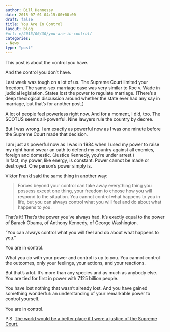 ```yaml
---
author: Bill Hennessy
date: 2015-07-01 04:15:00+00:00
draft: false
title: You Are In Control
layout: blog
#url: e/2015/06/30/you-are-in-control/
categories:
- News
type: "post"
---
```


This post is about the control you have.

And the control you don’t have.

Last week was tough on a lot of us. The Supreme Court limited your freedom. The same-sex marriage case was very similar to Roe v. Wade in judicial legislation. States lost the power to regulate marriage. (There’s a deep theological discussion around whether the state ever had any say in marriage, but that’s for another post.)

A lot of people feel powerless right now. And for a moment, I did, too. The SCOTUS seems all-powerful. Nine lawyers rule the country by decree.

But I was wrong. I am exactly as powerful now as I was one minute before the Supreme Court made that decision.

I am just as powerful now as I was in 1984 when I used my power to raise my right hand swear an oath to defend my country against all enemies, foreign and domestic. (Justice Kennedy, you’re under arrest.)  
In fact, my power, like energy, is constant. Power cannot be made or destroyed. One person’s power simply is.

Viktor Frankl said the same thing in another way:  




> Forces beyond your control can take away everything thing you possess except one thing, your freedom to choose how you will respond to the situation. You cannot control what happens to you in life, but you can always control what you will feel and do about what happens to you.



That’s it! That’s the power you’ve always had. It’s exactly equal to the power of Barack Obama, of Anthony Kennedy, of George Washington.

“You can always control what you will feel and do about what happens to you."

You are in control.

What you do with your power and control is up to you. You cannot control the outcomes, only your feelings, your actions, and your reactions.

But that’s a lot. It’s more than any species and as much as anybody else. You are tied for first in power with 7.125 billion people.

You have lost nothing that wasn’t already lost. And you have gained something wonderful: an understanding of your remarkable power to control yourself.

You are in control.

P.S. [The world would be a better place if I were a justice of the Supreme Court.](https://hennessysview.com/2013/06/25/how-i-would-vote-on-gay-marriage-cases/)
